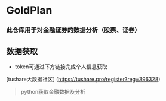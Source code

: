# GoldPlan

### 此仓库用于对金融证券的数据分析（股票、证券）

## 数据获取

* token可通过下方链接完成个人信息获取

 [tushare大数据社区] (https://tushare.pro/register?reg=396328)


>python获取金融数据及分析
